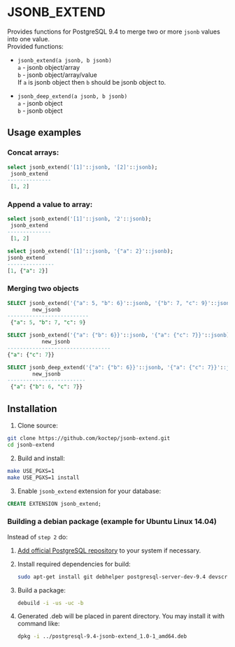 # JSONB_EXTEND

Provides functions for PostgreSQL 9.4 to merge two or more `jsonb` values into one value.  
Provided functions:
* `jsonb_extend(a jsonb, b jsonb)`  
`a` - jsonb object/array  
`b` - jsonb object/array/value  
If `a` is jsonb object then `b` should be jsonb object to.

* `jsonb_deep_extend(a jsonb, b jsonb)`  
`a` - jsonb object  
`b` - jsonb object

## Usage examples

### Concat arrays:
```sql
select jsonb_extend('[1]'::jsonb, '[2]'::jsonb);
 jsonb_extend 
--------------
 [1, 2]
```
### Append a value to array:
```sql
select jsonb_extend('[1]'::jsonb, '2'::jsonb);
 jsonb_extend 
--------------
 [1, 2]
 ```
 ```sql
 select jsonb_extend('[1]'::jsonb, '{"a": 2}'::jsonb);
 jsonb_extend  
---------------
 [1, {"a": 2}]
```
### Merging two objects
```sql
SELECT jsonb_extend('{"a": 5, "b": 6}'::jsonb, '{"b": 7, "c": 9}'::jsonb) AS new_jsonb;
        new_jsonb
--------------------------
 {"a": 5, "b": 7, "c": 9}
 ```
 ```sql
SELECT jsonb_extend('{"a": {"b": 6}}'::jsonb, '{"a": {"c": 7}}'::jsonb) AS new_jsonb;
            new_jsonb
---------------------------------
 {"a": {"c": 7}}
```
```sql
SELECT jsonb_deep_extend('{"a": {"b": 6}}'::jsonb, '{"a": {"c": 7}}'::jsonb) AS new_jsonb;
        new_jsonb
-------------------------
 {"a": {"b": 6, "c": 7}}
```

## Installation

 1. Clone source:  
 ```sh
 git clone https://github.com/koctep/jsonb-extend.git
 cd jsonb-extend
 ```

 2. Build and install:  
 ```sh
 make USE_PGXS=1
 make USE_PGXS=1 install
 ```
 
 3. Enable `jsonb_extend` extension for your database:  
 ```sql
 CREATE EXTENSION jsonb_extend;
 ```
### Building a debian package (example for Ubuntu Linux 14.04)
 
 Instead of `step 2` do:
 
 1. [Add official PostgreSQL repository](https://wiki.postgresql.org/wiki/Apt) to your system if necessary.

 2. Install required dependencies for build:  
    ```sh
    sudo apt-get install git debhelper postgresql-server-dev-9.4 devscripts
    ```

 3. Build a package:  
    ```sh
    debuild -i -us -uc -b
    ```

 4. Generated .deb will be placed in parent directory. You may install it with command like:  
    ```sh
    dpkg -i ../postgresql-9.4-jsonb-extend_1.0-1_amd64.deb
    ```
